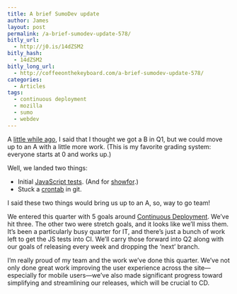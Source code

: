```yaml
---
title: A brief SumoDev update
author: James
layout: post
permalink: /a-brief-sumodev-update-578/
bitly_url:
  - http://j0.is/14dZSM2
bitly_hash:
  - 14dZSM2
bitly_long_url:
  - http://coffeeonthekeyboard.com/a-brief-sumodev-update-578/
categories:
  - Articles
tags:
  - continuous deployment
  - mozilla
  - sumo
  - webdev
---
```

A [little while ago][1], I said that I thought we got a B in Q1, but we could move up to an A with a little more work. (This is my favorite grading system: everyone starts at 0 and works up.)

Well, we landed two things:

  * Initial [JavaScript tests][2]. (And for [showfor][3].)
  * Stuck a [crontab][4] in git.

I said these two things would bring us up to an A, so, way to go team!

We entered this quarter with 5 goals around [Continuous Deployment][5]. We&#8217;ve hit three. The other two were stretch goals, and it looks like we&#8217;ll miss them. It&#8217;s been a particularly busy quarter for IT, and there&#8217;s just a bunch of work left to get the JS tests into CI. We&#8217;ll carry those forward into Q2 along with our goals of releasing every week and dropping the &#8216;next&#8217; branch.

I&#8217;m really proud of my team and the work we&#8217;ve done this quarter. We&#8217;ve not only done great work improving the user experience across the site—especially for mobile users—we&#8217;ve also made significant progress toward simplifying and streamlining our releases, which will be crucial to CD.

 [1]: http://coffeeonthekeyboard.com/sumo-in-q2-563/ "SUMO in Q2"
 [2]: https://github.com/jsocol/kitsune/commit/1b03a4de5
 [3]: https://github.com/jsocol/kitsune/commit/c28ee79bfc0
 [4]: https://github.com/jsocol/kitsune/commit/bb98aede2
 [5]: https://wiki.mozilla.org/Support:Sumodev/Continuous_Deployment#Q1_2011